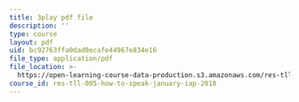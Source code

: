 ```yaml
---
title: 3play pdf file
description: ''
type: course
layout: pdf
uid: bc92763ffa0dad0ecafe44967e834e16
file_type: application/pdf
file_location: >-
  https://open-learning-course-data-production.s3.amazonaws.com/res-tll-005-how-to-speak-january-iap-2018/bc92763ffa0dad0ecafe44967e834e16_Unzc731iCUY.pdf
course_id: res-tll-005-how-to-speak-january-iap-2018
---
```

